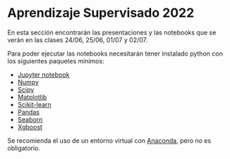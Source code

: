 # Aprendizaje Supervisado 2022

En esta sección encontrarán las presentaciones y las notebooks que se verán en las clases 24/06, 25/06, 01/07 y 02/07.

Para poder ejecutar las notebooks necesitarán tener instalado python con los siguientes paquetes mínimos:

- [Jupyter notebook](https://jupyter-notebook.readthedocs.io/en/stable/)
- [Numpy](https://numpy.org/)
- [Scipy](https://scipy.org/)
- [Matplotlib](https://matplotlib.org/)
- [Scikit-learn](https://scikit-learn.org/stable/)
- [Pandas](https://pandas.pydata.org/)
- [Seaborn](https://seaborn.pydata.org/)
- [Xgboost](https://xgboost.readthedocs.io/en/stable/)

Se recomienda el uso de un entorno virtual con [Anaconda](https://www.anaconda.com/), pero no es obligatorio. 

